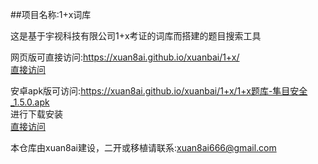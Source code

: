 ##项目名称:1+x词库<br>

这是基于宇视科技有限公司1+x考证的词库而搭建的题目搜索工具<br>

网页版可直接访问:https://xuan8ai.github.io/xuanbai/1+x/<br>
[直接访问](https://xuan8ai.github.io/xuanbai/1+x/)<br>

安卓apk版可访问:https://xuan8ai.github.io/xuanbai/1+x/1+x题库-隼目安全_1.5.0.apk <br>
进行下载安装<br>
[直接访问](https://xuan8ai.github.io/xuanbai/1+x/1+x题库-隼目安全_1.5.0.apk)<br>

本仓库由xuan8ai建设，二开或移植请联系:xuan8ai666@gmail.com
